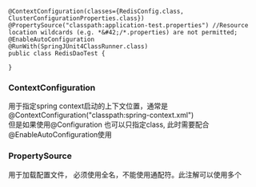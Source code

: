 ``` 

@ContextConfiguration(classes={RedisConfig.class, ClusterConfigurationProperties.class})
@PropertySource("classpath:application-test.properties") //Resource location wildcards (e.g. *&#42;/*.properties) are not permitted;
@EnableAutoConfiguration
@RunWith(SpringJUnit4ClassRunner.class)
public class RedisDaoTest {

}

``` 


### ContextConfiguration 
用于指定spring context启动的上下文位置，通常是@ContextConfiguration("classpath:spring-context.xml") <br>
但是如果使用@Configuration 也可以只指定class, 此时需要配合@EnableAutoConfiguration使用  
### PropertySource
用于加载配置文件， 必须使用全名，不能使用通配符。此注解可以使用多个




